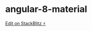 # angular-8-material

[Edit on StackBlitz ⚡️](https://stackblitz.com/edit/angular-8-material-starter-template-ehb9e1)